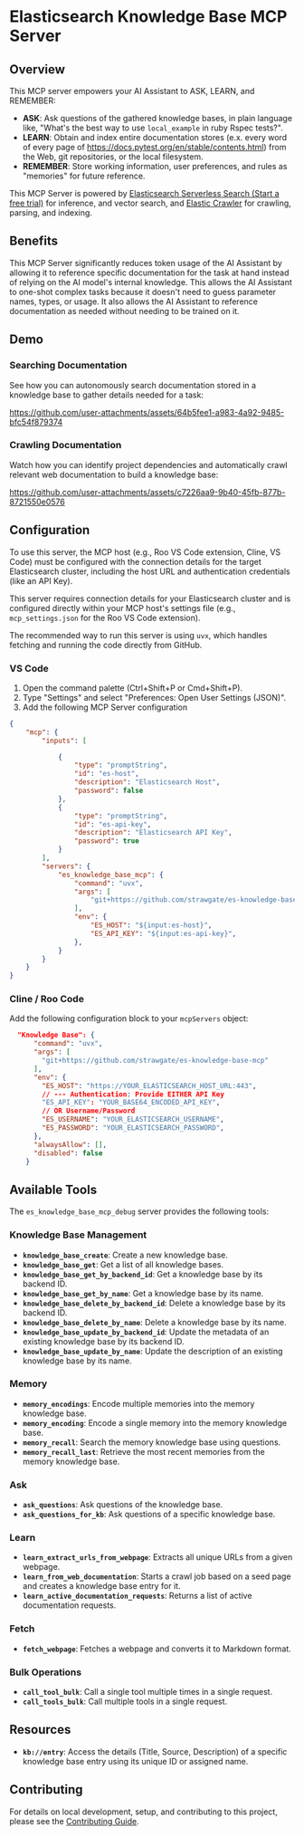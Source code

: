 # Elasticsearch Knowledge Base MCP Server

## Overview

This MCP server empowers your AI Assistant to ASK, LEARN, and REMEMBER:
*   **ASK**: Ask questions of the gathered knowledge bases, in plain language like, "What's the best way to use `local_example` in ruby Rspec tests?".
*   **LEARN**: Obtain and index entire documentation stores (e.x. every word of every page of https://docs.pytest.org/en/stable/contents.html) from the Web, git repositories, or the local filesystem.
*   **REMEMBER**: Store working information, user preferences, and rules as "memories" for future reference.

This MCP Server is powered by [Elasticsearch Serverless Search (Start a free trial)](https://www.elastic.co/guide/en/serverless/current/what-is-elasticsearch-serverless.html) for inference, and vector search, and [Elastic Crawler](https://github.com/elastic/crawler) for crawling, parsing, and indexing.

## Benefits

This MCP Server significantly reduces token usage of the AI Assistant by allowing it to reference specific documentation for the task at hand instead of relying on the AI model's internal knowledge. This allows the AI Assistant to one-shot complex tasks because it doesn't need to guess parameter names, types, or usage. It also allows the AI Assistant to reference documentation as needed without needing to be trained on it.

## Demo

### Searching Documentation

See how you can autonomously search documentation stored in a knowledge base to gather details needed for a task:

https://github.com/user-attachments/assets/64b5fee1-a983-4a92-9485-bfc54f879374

### Crawling Documentation

Watch how you can identify project dependencies and automatically crawl relevant web documentation to build a knowledge base:

https://github.com/user-attachments/assets/c7226aa9-9b40-45fb-877b-8721550e0576


## Configuration

To use this server, the MCP host (e.g., Roo VS Code extension, Cline, VS Code) must be configured with the connection details for the target Elasticsearch cluster, including the host URL and authentication credentials (like an API Key).

This server requires connection details for your Elasticsearch cluster and is configured directly within your MCP host's settings file (e.g., `mcp_settings.json` for the Roo VS Code extension).

The recommended way to run this server is using `uvx`, which handles fetching and running the code directly from GitHub. 

### VS Code 

1. Open the command palette (Ctrl+Shift+P or Cmd+Shift+P).
2. Type "Settings" and select "Preferences: Open User Settings (JSON)".
3. Add the following MCP Server configuration

```json
{
    "mcp": {
        "inputs": [

            {
                "type": "promptString",
                "id": "es-host",
                "description": "Elasticsearch Host",
                "password": false
            },
            {
                "type": "promptString",
                "id": "es-api-key",
                "description": "Elasticsearch API Key",
                "password": true
            }
        ],
        "servers": {
            "es_knowledge_base_mcp": {
                "command": "uvx",
                "args": [
                    "git+https://github.com/strawgate/es-knowledge-base-mcp"
                ],
                "env": {
                    "ES_HOST": "${input:es-host}",
                    "ES_API_KEY": "${input:es-api-key}",
                },
            }
        }
    }
}
```

### Cline / Roo Code
Add the following configuration block to your `mcpServers` object:

```json
  "Knowledge Base": {
      "command": "uvx",
      "args": [
        "git+https://github.com/strawgate/es-knowledge-base-mcp"
      ],
      "env": {
        "ES_HOST": "https://YOUR_ELASTICSEARCH_HOST_URL:443",
        // --- Authentication: Provide EITHER API Key
        "ES_API_KEY": "YOUR_BASE64_ENCODED_API_KEY",
        // OR Username/Password
        "ES_USERNAME": "YOUR_ELASTICSEARCH_USERNAME",
        "ES_PASSWORD": "YOUR_ELASTICSEARCH_PASSWORD",
      },
      "alwaysAllow": [],
      "disabled": false
    }
```

## Available Tools

The `es_knowledge_base_mcp_debug` server provides the following tools:

### Knowledge Base Management
*   **`knowledge_base_create`**: Create a new knowledge base.
*   **`knowledge_base_get`**: Get a list of all knowledge bases.
*   **`knowledge_base_get_by_backend_id`**: Get a knowledge base by its backend ID.
*   **`knowledge_base_get_by_name`**: Get a knowledge base by its name.
*   **`knowledge_base_delete_by_backend_id`**: Delete a knowledge base by its backend ID.
*   **`knowledge_base_delete_by_name`**: Delete a knowledge base by its name.
*   **`knowledge_base_update_by_backend_id`**: Update the metadata of an existing knowledge base by its backend ID.
*   **`knowledge_base_update_by_name`**: Update the description of an existing knowledge base by its name.

### Memory
*   **`memory_encodings`**: Encode multiple memories into the memory knowledge base.
*   **`memory_encoding`**: Encode a single memory into the memory knowledge base.
*   **`memory_recall`**: Search the memory knowledge base using questions.
*   **`memory_recall_last`**: Retrieve the most recent memories from the memory knowledge base.

### Ask
*   **`ask_questions`**: Ask questions of the knowledge base.
*   **`ask_questions_for_kb`**: Ask questions of a specific knowledge base.

### Learn
*   **`learn_extract_urls_from_webpage`**: Extracts all unique URLs from a given webpage.
*   **`learn_from_web_documentation`**: Starts a crawl job based on a seed page and creates a knowledge base entry for it.
*   **`learn_active_documentation_requests`**: Returns a list of active documentation requests.

### Fetch
*   **`fetch_webpage`**: Fetches a webpage and converts it to Markdown format.

### Bulk Operations
*   **`call_tool_bulk`**: Call a single tool multiple times in a single request.
*   **`call_tools_bulk`**: Call multiple tools in a single request.

## Resources

*   **`kb://entry`**: Access the details (Title, Source, Description) of a specific knowledge base entry using its unique ID or assigned name.


## Contributing

For details on local development, setup, and contributing to this project, please see the [Contributing Guide](contributing.md).
